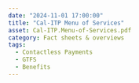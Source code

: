 ```yaml
---
date: "2024-11-01 17:00:00"
title: "Cal-ITP Menu of Services"
asset: Cal-ITP.Menu-of-Services.pdf
category: Fact sheets & overviews
tags:
  - Contactless Payments
  - GTFS
  - Benefits
---
```

